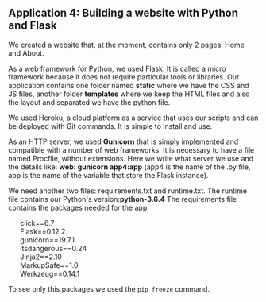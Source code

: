 <h2>Application 4: Building a website with Python and Flask</h2>

We created a website that, at the moment, contains only 2 pages: Home and About. 

As a web framework for Python, we used Flask. It is called a micro framework because it does not require particular tools or libraries. Our application contains one folder named <b>static</b> where we have the CSS and JS files, another folder <b>templates</b> where we keep the HTML files and also the layout and separated we have the python file.

We used Heroku, a cloud platform as a service that uses our scripts and can be deployed with Git commands. It is simple to install and use.

As an HTTP server, we used <b>Gunicorn</b> that is simply implemented and compatible with a number of web frameworks. It is necessary to have a file named Procfile, without extensions. Here we write what server we use and the details like: <b>web: gunicorn app4:app</b> (app4 is the name of the .py file, app is the name of the variable that store the Flask instance).

We need another two files: requirements.txt and runtime.txt. The runtime file contains our Python's version:<b>python-3.6.4</b> The requirements file contains the packages needed for the app:
<ul style="list-style-type:none">
<li>click==6.7 </li>
<li>Flask==0.12.2 </li>
<li>gunicorn==19.7.1 </li>
<li>itsdangerous==0.24 </li>
<li>Jinja2==2.10 </li>
<li>MarkupSafe==1.0 </li>
<li>Werkzeug==0.14.1</li>
</ul>

<p>To see only this packages we used the <code>pip freeze</code> command.</p> 
